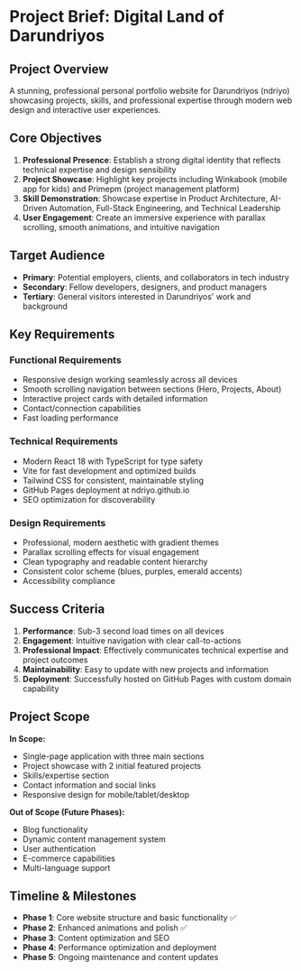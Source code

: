# Project Brief: Digital Land of Darundriyos

## Project Overview
A stunning, professional personal portfolio website for Darundriyos (ndriyo) showcasing projects, skills, and professional expertise through modern web design and interactive user experiences.

## Core Objectives
1. **Professional Presence**: Establish a strong digital identity that reflects technical expertise and design sensibility
2. **Project Showcase**: Highlight key projects including Winkabook (mobile app for kids) and Primepm (project management platform)
3. **Skill Demonstration**: Showcase expertise in Product Architecture, AI-Driven Automation, Full-Stack Engineering, and Technical Leadership
4. **User Engagement**: Create an immersive experience with parallax scrolling, smooth animations, and intuitive navigation

## Target Audience
- **Primary**: Potential employers, clients, and collaborators in tech industry
- **Secondary**: Fellow developers, designers, and product managers
- **Tertiary**: General visitors interested in Darundriyos' work and background

## Key Requirements
### Functional Requirements
- Responsive design working seamlessly across all devices
- Smooth scrolling navigation between sections (Hero, Projects, About)
- Interactive project cards with detailed information
- Contact/connection capabilities
- Fast loading performance

### Technical Requirements
- Modern React 18 with TypeScript for type safety
- Vite for fast development and optimized builds
- Tailwind CSS for consistent, maintainable styling
- GitHub Pages deployment at ndriyo.github.io
- SEO optimization for discoverability

### Design Requirements
- Professional, modern aesthetic with gradient themes
- Parallax scrolling effects for visual engagement
- Clean typography and readable content hierarchy
- Consistent color scheme (blues, purples, emerald accents)
- Accessibility compliance

## Success Criteria
1. **Performance**: Sub-3 second load times on all devices
2. **Engagement**: Intuitive navigation with clear call-to-actions
3. **Professional Impact**: Effectively communicates technical expertise and project outcomes
4. **Maintainability**: Easy to update with new projects and information
5. **Deployment**: Successfully hosted on GitHub Pages with custom domain capability

## Project Scope
**In Scope:**
- Single-page application with three main sections
- Project showcase with 2 initial featured projects
- Skills/expertise section
- Contact information and social links
- Responsive design for mobile/tablet/desktop

**Out of Scope (Future Phases):**
- Blog functionality
- Dynamic content management system
- User authentication
- E-commerce capabilities
- Multi-language support

## Timeline & Milestones
- **Phase 1**: Core website structure and basic functionality ✅
- **Phase 2**: Enhanced animations and polish ✅
- **Phase 3**: Content optimization and SEO
- **Phase 4**: Performance optimization and deployment
- **Phase 5**: Ongoing maintenance and content updates
